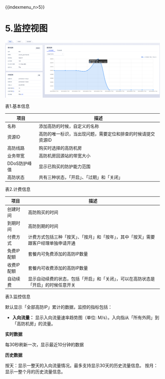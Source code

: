 {{indexmenu_n>5}}

# 5.监控视图


![](/images/opintro/game/概览.png)

表1.基本信息

| 项目       | 描述                              |
| -------- | ------------------------------- |
| 名称       | 添加高防的时候，自定义的名称                  |
| 资源ID     | 高防的唯一标识，当出现问题，需要定位和排查的时候请提交资源ID |
| 高防线路     | 购买时选择的高防机房                   |
| 业务带宽     | 高防机房回源站的带宽大小                    |
| DDoS防护峰值 | 显示已购买的防护能力范围                    |
| 高防状态     | 共有三种状态，「开启」、「过期」和「关闭」           |


表2.计费信息

| 项目   | 描述                                         |
| ---- | ------------------------------------------ |
| 创建时间 | 高防购买的时间
| 到期时间 | 高防到期的时间                                    |
| 付费方式 | 计费方式包括三种「按天」、「按月」和「按年」，其中「按天」需要跟客户经理单独申请开通 |
| 免费IP配额 | 套餐内可免费添加的高防IP数量
| 收费IP配额 | 套餐内可收费添加的高防IP数量
| 自动续费 | 显示自动续费的状态，包括「开启」和「关闭」，可以在高防状态是「开启」的时候任意开关  |

表3.监控信息

默认显示「全部高防IP」累计的数据，监控的指标包括：

  - **入向流量：** 显示入向流量速率趋势图（单位: M/s）。入向指从「所有外网」到「高防机房」的流量。

**实时数据**

每30秒刷新一次，显示最近10分钟的数据

**历史数据**

按天：显示一整天的入向流量情况。最多支持显示30天的历史流量信息。 按月：显示一整个月的历史流量信息。
